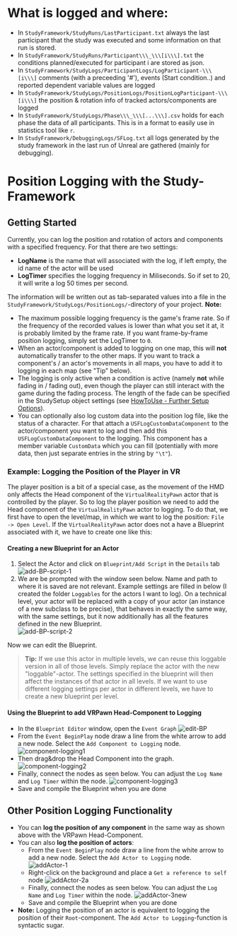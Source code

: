 # What is logged and where:

* In `StudyFramework/StudyRuns/LastParticipant.txt` always the last participant that the study was executed and some information on that run is stored.
* In `StudyFramework/StudyRuns/Participant\\\_\\\[i\\\].txt` the conditions planned/executed for participant i are stored as json.
* In `StudyFramework/StudyLogs/ParticipantLogs/LogParticipant-\\\[i\\\]` comments (with a preceeding '#'), events (Start condition..) and reported dependent variable values are logged
* In `StudyFramework/StudyLogs/PositionLogs/PositionLogParticipant-\\\[i\\\]` the position & rotation info of tracked actors/components are logged
* In `StudyFramework/StudyLogs/Phase\\\_\\\[...\\\].csv` holds for each phase the data of all participants. This is in a format to easily use in statistics tool like `r`.
* In `StudyFramework/DebuggingLogs/SFLog.txt` all logs generated by the study framework in the last run of Unreal are gathered (mainly for debugging).

# Position Logging with the Study-Framework

## Getting Started

Currently, you can log the position and rotation of actors and components with a specified frequency. For that there are two settings:

- **LogName** is the name that will associated with the log, if left empty, the id name of the actor will be used
- **LogTimer** specifies the logging frequency in Miliseconds. So if set to 20, it will write a log 50 times per second.

The information will be written out as tab-separated values into a file in the `StudyFramework/StudyLogs/PositionLogs/`-directory of your project. **Note:**

- The maximum possible logging frequency is the game's frame rate. So if the frequency of the recorded values is lower than what you set it at, it is probably limited by the frame rate. If you want frame-by-frame position logging, simply set the LogTimer to `0`.
- When an actor/component is added to logging on one map, this will **not** automatically transfer to the other maps. If you want to track a component's / an actor's movements in all maps, you have to add it to logging in each map (see "Tip" below).
- The logging is only active when a condition is active (namely **not** while fading in / fading out), even though the player can still interact with the game during the fading process. The length of the fade can be specified in the StudySetup object settings (see [HowToUse - Further Setup Options](/HowToUse#further-setup-options)).
- You can optionally also log custom data into the position log file, like the status of a character. For that attach a ``USFLogCustomDataComponent`` to the actor/component you want to log and then add this ``USFLogCustomDataComponent`` to the logging. This component has a member variable ``CustomData`` which you can fill (potentially with more data, then just separate entries in the string by ``"\t"``).

### Example: Logging the Position of the Player in VR

The player position is a bit of a special case, as the movement of the HMD only affects the Head component of the `VirtualRealityPawn` actor that is controlled by the player. So to log the player position we need to add the Head component of the `VirtualRealityPawn` actor to logging. To do that, we first have to open the level/map, in which we want to log the position: `File -> Open Level`. If the `VirtualRealityPawn` actor does not a have a Blueprint associated with it, we have to create one like this:

#### Creating a new Blueprint for an Actor

1. Select the Actor and click on `Blueprint/Add Script` in the `Details` tab\
   ![add-BP-script-1](uploads/fd5933002cbb087c1b82113a37e83f4e/add-BP-script-1.png)
2. We are be prompted with the window seen below. Name and path to where it is saved are not relevant. Example settings are filled in below (I created the folder `Loggables` for the actors I want to log). On a technical level, your actor will be replaced with a copy of your actor (an instance of a new subclass to be precise), that behaves in exactly the same way, with the same settings, but it now additionally has all the features defined in the new Blueprint.\
   ![add-BP-script-2](uploads/66cfa19b7075133104c5c0a8e00a93e4/add-BP-script-2.png)

Now we can edit the Blueprint.

> **Tip:** If we use this actor in multiple levels, we can reuse this loggable version in all of those levels. Simply replace the actor with the new "loggable"-actor. The settings specified in the blueprint will then affect the instances of that actor in all levels. If we want to use different logging settings per actor in different levels, we have to create a new blueprint per level.

#### Using the Blueprint to add VRPawn Head-Component to Logging

- In the `Blueprint Editor` window, open the `Event Graph` ![edit-BP](uploads/a9e257c816ca90aa38d50bd90c585606/edit-BP.png)
- From the `Event BeginPlay` node draw a line from the white arrow to add a new node. Select the `Add Component to Logging` node. ![component-logging1](uploads/fe4afd1be543ffdbea3aed91ef904c87/component-logging1.png)
- Then drag&drop the Head Component into the graph. ![component-logging2](uploads/6b92ee6042f9f859a8c1a1621f3f5cec/component-logging2.png)
- Finally, connect the nodes as seen below. You can adjust the `Log Name` and `Log Timer` within the node. ![component-logging3](uploads/cec65ad399570eba08c87cd9c9086370/component-logging3.png)
- Save and compile the Blueprint when you are done

## Other Position Logging Functionality

- You can **log the position of any component** in the same way as shown above with the VRPawn Head-Component.
- You can also **log the position of actors**:
  - From the `Event BeginPlay` node draw a line from the white arrow to add a new node. Select the `Add Actor to Logging` node. ![addActor-1](uploads/bdd573cb40f6a185b34bc5090e37a719/addActor-1.png)
  - Right-click on the background and place a `Get a reference to self` node ![addActor-2a](uploads/53a2dae9bb04e3aee61d8f3456120a0d/addActor-2a.png)
  - Finally, connect the nodes as seen below. You can adjust the `Log Name` and `Log Timer` within the node. ![addActor-3new](uploads/d63943b03c1a1c1d8084955516e72d7c/addActor-3new.png)
  - Save and compile the Blueprint when you are done
- **Note:** Logging the position of an actor is equivalent to logging the position of their `Root`-component. The `Add Actor to Logging`-function is syntactic sugar.